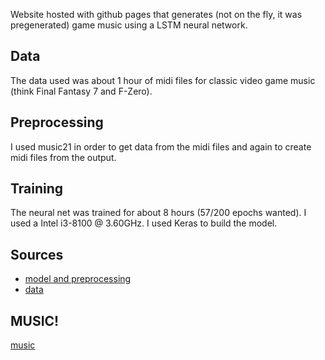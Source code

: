 Website hosted with github pages that generates (not on the fly, it was pregenerated) game music using a LSTM neural network.

## Data
The data used was about 1 hour of midi files for classic video game music (think Final Fantasy 7 and F-Zero).

## Preprocessing
I used music21 in order to get data from the midi files and again to create midi files from the output.

## Training
The neural net was trained for about 8 hours (57/200 epochs wanted). I used a Intel i3-8100 @ 3.60GHz. I used Keras to build the model.

## Sources
* [model and preprocessing](https://towardsdatascience.com/how-to-generate-music-using-a-lstm-neural-network-in-keras-68786834d4c5)
* [data](https://bitmidi.com/)

## MUSIC!
[music](song.mp3)

